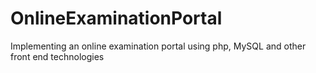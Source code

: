 # OnlineExaminationPortal
Implementing an online examination portal using php, MySQL and other front end technologies
